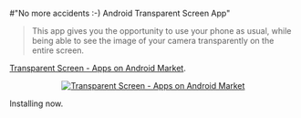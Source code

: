#"No more accidents :-) Android Transparent Screen App"

<blockquote>This app gives you the opportunity to use your phone as usual, while being able to see the image of your camera transparently on the entire screen.</blockquote>
<a href="https://market.android.com/details?id=botweb.transparent.screen">Transparent Screen - Apps on Android Market</a>.
<p style="text-align: center;"><a href="https://market.android.com/details?id=botweb.transparent.screen"><img src='https://s3-eu-west-1.amazonaws.com/conoroneill.net/wp-content/uploads/2012/02/unnamed1.jpg' alt='Transparent Screen - Apps on Android Market' /></a></p>
<p style="text-align: left;">Installing now.</p>